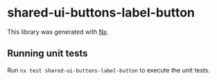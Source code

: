 # shared-ui-buttons-label-button

This library was generated with [Nx](https://nx.dev).

## Running unit tests

Run `nx test shared-ui-buttons-label-button` to execute the unit tests.
